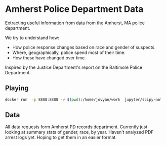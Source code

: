 # Amherst Police Department Data

Extracting useful information from data from the Amherst, MA police department.

We try to understand how:

* How police response changes based on race and gender of suspects.
* Where, geographically, police spend most of their time.
* How these have changed over time.

Inspired by the Justice Department's report on the Baltimore Police Department.

## Playing

```bash
docker run  -p 8888:8888 -v $(pwd):/home/jovyan/work  jupyter/scipy-notebook
```

## Data

All data requests form Amherst PD records department. Currently just looking at
summary stats of gender, race, by year. Haven't analyzed PDF arrest logs yet.
Hoping to get them in an easier format.
